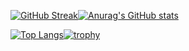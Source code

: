 
[![GitHub Streak](https://streak-stats.demolab.com?user=akiogitgit&theme=dark)](https://git.io/streak-stats)[![Anurag's GitHub stats](https://github-readme-stats.vercel.app/api?username=akiogitgit&theme=tokyonight&show_icons=true)](https://github.com/anuraghazra/github-readme-stats)


[![Top Langs](https://github-readme-stats.vercel.app/api/top-langs/?username=akiogitgit&layout=compact&theme=tokyonight)](https://github.com/anuraghazra/github-readme-stats)[![trophy](https://github-profile-trophy.vercel.app/?username=akiogitgit&theme=tokyonight&column=7
)](https://github.com/ryo-ma/github-profile-trophy)

